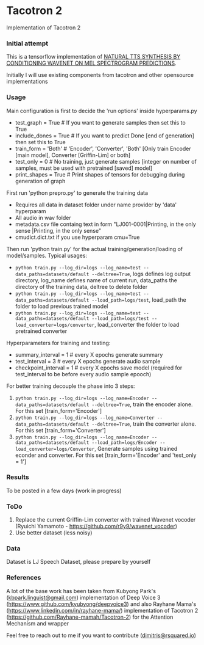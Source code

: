 # Tacotron 2

Implementation of Tacotron 2

### Initial attempt

This is a tensorflow implementation of [NATURAL TTS SYNTHESIS BY CONDITIONING WAVENET ON MEL SPECTROGRAM PREDICTIONS](https://arxiv.org/pdf/1712.05884.pdf).

Initially I will use existing components from tacotron and other opensource implementations

### Usage

Main configuration is first to decide the 'run options' inside hyperparams.py
- test_graph = True # If you want to generate samples then set this to True
- include_dones = True # If you want to predict Done [end of generation] then set this to True
- train_form = 'Both' # 'Encoder', 'Converter', 'Both'  [Only train Encoder [main model], Converter [Griffin-Lim] or both]
- test_only = 0 # No training, just generate samples [integer on number of samples, must be used with pretrained [saved] model]
- print_shapes = True # Print shapes of tensors for debugging during generation of graph

First run 'python prepro.py' to generate the training data
- Requires all data in dataset folder under name provider by 'data' hyperparam
- All audio in wav folder
- metadata.csv file containg text in form "LJ001-0001|Printing, in the only sense |Printing, in the only sense"
- cmudict.dict.txt if you use hyperparam cmu=True

Then run 'python train.py' for the actual training/generation/loading of model/samples. Typical usages:
- ``` python train.py --log_dir=logs --log_name=test --data_paths=datasets/default --deltree=True ```, logs defines log output directory, log_name defines name of current run, data_paths the directory of the training data, deltree to delete folder
- ``` python train.py --log_dir=logs --log_name=test --data_paths=datasets/default --load_path=logs/test ```, load_path the folder to load previous trained model
- ``` python train.py --log_dir=logs --log_name=test --data_paths=datasets/default --load_path=logs/test --load_converter=logs/converter ```, load_converter the folder to load pretrained converter

Hyperparameters for training and testing:
- summary_interval = 1 # every X epochs generate summary
- test_interval = 3 # every X epochs generate audio sample
- checkpoint_interval = 1 # every X epochs save model (required for test_interval to be before every audio sample epooch)

For better training decouple the phase into 3 steps:
1. ``` python train.py --log_dir=logs --log_name=Encoder --data_paths=datasets/default --deltree=True ```, train the encoder alone. For this set [train_form='Encoder']
2. ``` python train.py --log_dir=logs --log_name=Converter --data_paths=datasets/default --deltree=True ```, train the converter alone. For this set [train_form='Converter']
3. ``` python train.py --log_dir=logs --log_name=Encoder --data_paths=datasets/default --load_path=logs/Encoder --load_converter=logs/Converter ```, Generate samples using trained econder and converter. For this set [train_form='Encoder' and 'test_only = 1']

### Results
To be posted in a few days (work in progress)

### ToDo
1. Replace the current Griffin-Lim converter with trained Wavenet vocoder (Ryuichi Yamamoto - https://github.com/r9y9/wavenet_vocoder)
2. Use better dataset (less noisy)

### Data

Dataset is LJ Speech Dataset, please prepare by yourself



### References

A lot of the base work has been taken from Kubyong Park's (kbpark.linguist@gmail.com) implementation of Deep Voice 3 (https://www.github.com/kyubyong/deepvoice3) and also Rayhane Mama's (https://www.linkedin.com/in/rayhane-mama/) implementation of Tacotron 2 (https://github.com/Rayhane-mamah/Tacotron-2) for the Attention Mechanism and wrapper

Feel free to reach out to me if you want to contribute (dimitris@rsquared.io)